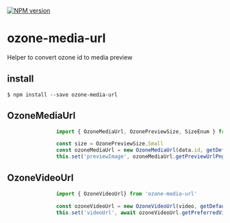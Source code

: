 [![NPM version][npm-image]][npm-url]
# ozone-media-url

Helper to convert ozone id to media preview

 ## install

 ```
 $ npm install --save ozone-media-url
 ```

## OzoneMediaUrl

````typeScript
                import { OzoneMediaUrl, OzonePreviewSize, SizeEnum } from 'ozone-media-url'

                const size = OzonePreviewSize.Small
				const ozoneMediaUrl = new OzoneMediaUrl(data.id, getDefaultClient().config.ozoneURL)
				this.set('previewImage', ozoneMediaUrl.getPreviewUrlPng(size))
````


## OzoneVideoUrl

````typeScript
                import { OzoneVideoUrl} from 'ozone-media-url'

				const ozoneVideoUrl = new OzoneVideoUrl(video, getDefaultClient())
				this.set('videoUrl', await ozoneVideoUrl.getPreferredVideoFormat())
````

[npm-image]: https://badge.fury.io/js/ozone-media-url.svg
[npm-url]: https://npmjs.org/package/ozone-media-url
